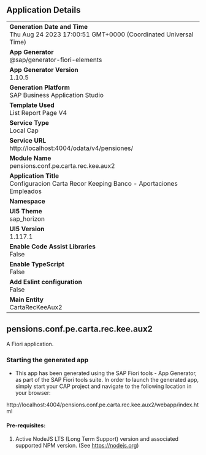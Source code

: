 ## Application Details
|               |
| ------------- |
|**Generation Date and Time**<br>Thu Aug 24 2023 17:00:51 GMT+0000 (Coordinated Universal Time)|
|**App Generator**<br>@sap/generator-fiori-elements|
|**App Generator Version**<br>1.10.5|
|**Generation Platform**<br>SAP Business Application Studio|
|**Template Used**<br>List Report Page V4|
|**Service Type**<br>Local Cap|
|**Service URL**<br>http://localhost:4004/odata/v4/pensiones/
|**Module Name**<br>pensions.conf.pe.carta.rec.kee.aux2|
|**Application Title**<br>Configuracion Carta Recor Keeping Banco - Aportaciones Empleados|
|**Namespace**<br>|
|**UI5 Theme**<br>sap_horizon|
|**UI5 Version**<br>1.117.1|
|**Enable Code Assist Libraries**<br>False|
|**Enable TypeScript**<br>False|
|**Add Eslint configuration**<br>False|
|**Main Entity**<br>CartaRecKeeAux2|

## pensions.conf.pe.carta.rec.kee.aux2

A Fiori application.

### Starting the generated app

-   This app has been generated using the SAP Fiori tools - App Generator, as part of the SAP Fiori tools suite.  In order to launch the generated app, simply start your CAP project and navigate to the following location in your browser:

http://localhost:4004/pensions.conf.pe.carta.rec.kee.aux2/webapp/index.html

#### Pre-requisites:

1. Active NodeJS LTS (Long Term Support) version and associated supported NPM version.  (See https://nodejs.org)


